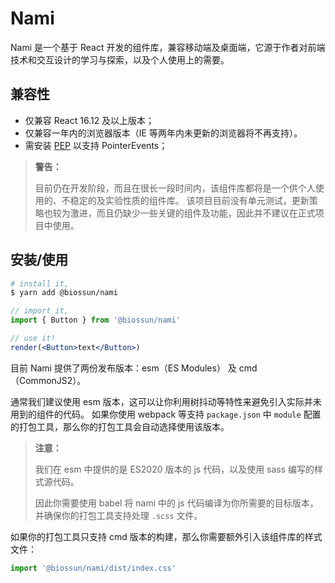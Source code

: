 # Nami

Nami 是一个基于 React 开发的组件库，兼容移动端及桌面端，它源于作者对前端技术和交互设计的学习与探索，以及个人使用上的需要。

## 兼容性

-   仅兼容 React 16.12 及以上版本；
-   仅兼容一年内的浏览器版本（IE 等两年内未更新的浏览器将不再支持）。
-   需安装 [PEP](https://github.com/jquery/PEP) 以支持 PointerEvents；

> **警告：**
>
> 目前仍在开发阶段，而且在很长一段时间内，该组件库都将是一个供个人使用的、不稳定的及实验性质的组件库。
> 该项目目前没有单元测试，更新策略也较为激进，而且仍缺少一些关键的组件及功能，因此并不建议在正式项目中使用。

## 安装/使用

```bash
# install it,
$ yarn add @biossun/nami
```

```jsx
// import it,
import { Button } from '@biossun/nami'

// use it!
render(<Button>text</Button>)
```

目前 Nami 提供了两份发布版本：esm（ES Modules） 及 cmd（CommonJS2）。

通常我们建议使用 esm 版本，这可以让你利用树抖动等特性来避免引入实际并未用到的组件的代码。
如果你使用 webpack 等支持 `package.json` 中 `module` 配置的打包工具，那么你的打包工具会自动选择使用该版本。

> **注意：**
>
> 我们在 esm 中提供的是 ES2020 版本的 js 代码，以及使用 sass 编写的样式源代码。
>
> 因此你需要使用 babel 将 nami 中的 js 代码编译为你所需要的目标版本，并确保你的打包工具支持处理 `.scss` 文件。

如果你的打包工具只支持 cmd 版本的构建，那么你需要额外引入该组件库的样式文件：

```jsx
import '@biossun/nami/dist/index.css'
```
